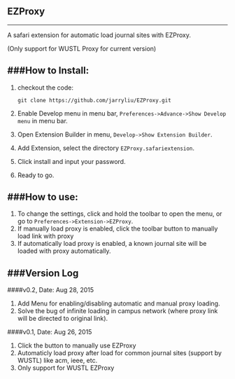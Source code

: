 ## EZProxy
----------------
A safari extension for automatic load journal sites with EZProxy. 

(Only support for WUSTL Proxy for current version)

###How to Install:
----------------
1. checkout the code: 

	`git clone https://github.com/jarryliu/EZProxy.git`
	
2. Enable Develop menu in menu bar, `Preferences->Advance->Show Develop menu` in menu bar.
3. Open Extension Builder in menu, `Develop->Show Extension Builder`.
4. Add Extension, select the directory `EZProxy.safariextension`.
5. Click install and input your password.
6. Ready to go.

###How to use:
-------------------
1. To change the settings, click and hold the toolbar to open the menu, or go to `Preferences->Extension->EZProxy`.
2. If manually load proxy is enabled, click the toolbar button to manually load link with proxy 
3. If automatically load proxy is enabled, a known journal site will be loaded with proxy automatically.

###Version Log
-------------------
####v0.2, Date: Aug 28, 2015
1. Add Menu for enabling/disabling automatic and manual proxy loading.
2. Solve the bug of infinite loading in campus network (where proxy link will be directed to original link).

####v0.1, Date: Aug 26, 2015
1. Click the button to manually use EZProxy
2. Automaticly load proxy after load for common journal sites (support by WUSTL) like acm, ieee, etc.
3. Only support for WUSTL EZProxy

